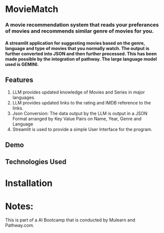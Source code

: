 # MovieMatch

### A movie recommendation system that reads your preferances of movies and recommends similar genre of movies for you. 

#### A streamlit application for suggesting movies based on the genre, language and type of movies that you normally watch. The output is further converted into JSON and then further processed. This has been made possible by the integration of pathway. The large language model used is GEMINI.

## Features
1) LLM provides updated knowledge of Movies and Series in major languages.
2) LLM provides updated links to the rating and IMDB reference to the links.
3) Json Conversion: The data output by the LLM is output in a JSON Format arranged by Key Value Pairs on Name, Year, Genre and Language
4) Streamlit is used to provide a simple User Interface for the program.

## Demo

## Technologies Used

# Installation


# Notes:
This is part of a AI Bootcamp that is conducted by Mulearn and Pathway.com.